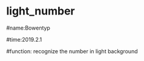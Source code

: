 # light_number

#name:Bowentyp

#time:2019.2.1

#function:
  recognize the number in light background
